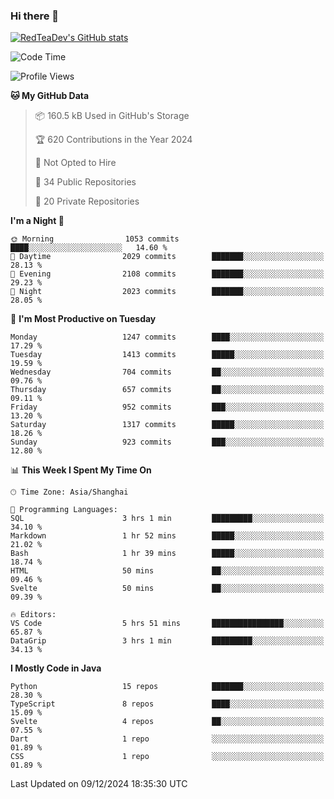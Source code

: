### Hi there 👋

<!--
**RedTeaDev/RedTeaDev** is a ✨ _special_ ✨ repository because its `README.md` (this file) appears on your GitHub profile.

Here are some ideas to get you started:

- 🔭 I’m currently working on ...
- 🌱 I’m currently learning ...
- 👯 I’m looking to collaborate on ...
- 🤔 I’m looking for help with ...
- 💬 Ask me about ...
- 📫 How to reach me: ...
- 😄 Pronouns: ...
- ⚡ Fun fact: ...
-->

<!--
[![wakatime](https://wakatime.com/badge/user/6b101ed0-04c0-4490-9283-eb61f2efff96.svg)](https://wakatime.com/@6b101ed0-04c0-4490-9283-eb61f2efff96)
!-->

[![RedTeaDev's GitHub stats](https://github-readme-stats.vercel.app/api?username=RedTeaDev\&include_all_commits=true)](https://github.com/anuraghazra/github-readme-stats)
<!--
[![willianrod's wakatime stats](https://github-readme-stats.vercel.app/api/wakatime?username=RedTeaDev)](https://github.com/anuraghazra/github-readme-stats)
!-->
<!--START_SECTION:waka-->
![Code Time](http://img.shields.io/badge/Code%20Time-2%2C790%20hrs%207%20mins-blue)

![Profile Views](http://img.shields.io/badge/Profile%20Views-0-blue)

**🐱 My GitHub Data** 

> 📦 160.5 kB Used in GitHub's Storage 
 > 
> 🏆 620 Contributions in the Year 2024
 > 
> 🚫 Not Opted to Hire
 > 
> 📜 34 Public Repositories 
 > 
> 🔑 20 Private Repositories 
 > 
**I'm a Night 🦉** 

```text
🌞 Morning                1053 commits        ████░░░░░░░░░░░░░░░░░░░░░   14.60 % 
🌆 Daytime                2029 commits        ███████░░░░░░░░░░░░░░░░░░   28.13 % 
🌃 Evening                2108 commits        ███████░░░░░░░░░░░░░░░░░░   29.23 % 
🌙 Night                  2023 commits        ███████░░░░░░░░░░░░░░░░░░   28.05 % 
```
📅 **I'm Most Productive on Tuesday** 

```text
Monday                   1247 commits        ████░░░░░░░░░░░░░░░░░░░░░   17.29 % 
Tuesday                  1413 commits        █████░░░░░░░░░░░░░░░░░░░░   19.59 % 
Wednesday                704 commits         ██░░░░░░░░░░░░░░░░░░░░░░░   09.76 % 
Thursday                 657 commits         ██░░░░░░░░░░░░░░░░░░░░░░░   09.11 % 
Friday                   952 commits         ███░░░░░░░░░░░░░░░░░░░░░░   13.20 % 
Saturday                 1317 commits        █████░░░░░░░░░░░░░░░░░░░░   18.26 % 
Sunday                   923 commits         ███░░░░░░░░░░░░░░░░░░░░░░   12.80 % 
```


📊 **This Week I Spent My Time On** 

```text
🕑︎ Time Zone: Asia/Shanghai

💬 Programming Languages: 
SQL                      3 hrs 1 min         █████████░░░░░░░░░░░░░░░░   34.10 % 
Markdown                 1 hr 52 mins        █████░░░░░░░░░░░░░░░░░░░░   21.02 % 
Bash                     1 hr 39 mins        █████░░░░░░░░░░░░░░░░░░░░   18.74 % 
HTML                     50 mins             ██░░░░░░░░░░░░░░░░░░░░░░░   09.46 % 
Svelte                   50 mins             ██░░░░░░░░░░░░░░░░░░░░░░░   09.39 % 

🔥 Editors: 
VS Code                  5 hrs 51 mins       ████████████████░░░░░░░░░   65.87 % 
DataGrip                 3 hrs 1 min         █████████░░░░░░░░░░░░░░░░   34.13 % 
```

**I Mostly Code in Java** 

```text
Python                   15 repos            ███████░░░░░░░░░░░░░░░░░░   28.30 % 
TypeScript               8 repos             ████░░░░░░░░░░░░░░░░░░░░░   15.09 % 
Svelte                   4 repos             ██░░░░░░░░░░░░░░░░░░░░░░░   07.55 % 
Dart                     1 repo              ░░░░░░░░░░░░░░░░░░░░░░░░░   01.89 % 
CSS                      1 repo              ░░░░░░░░░░░░░░░░░░░░░░░░░   01.89 % 
```




 Last Updated on 09/12/2024 18:35:30 UTC
<!--END_SECTION:waka-->


